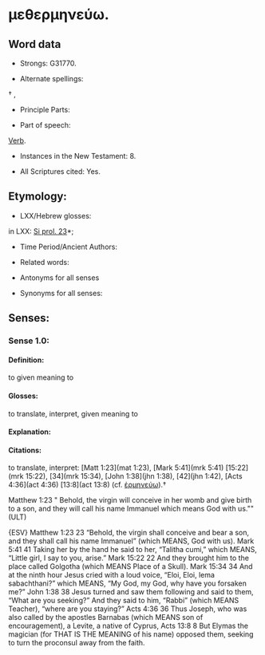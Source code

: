 # μεθερμηνεύω.

<!-- Status: S2=NeedsReview -->
<!-- Lexica used for edits: BDAG, FFM, LN, A-S -->

## Word data

* Strongs: G31770.

* Alternate spellings:

† ,

* Principle Parts: 

* Part of speech: 

[Verb](http://ugg.readthedocs.io/en/latest/verb.html).

* Instances in the New Testament: 8.

* All Scriptures cited: Yes.

## Etymology: 

* LXX/Hebrew glosses: 

in LXX: [Si prol. 23](sirp.1.23)*;

* Time Period/Ancient Authors: 

* Related words: 

* Antonyms for all senses

* Synonyms for all senses: 

## Senses: 

### Sense  1.0: 

#### Definition: 

to given meaning to

#### Glosses: 

to translate, interpret, given meaning to

#### Explanation: 

#### Citations: 

to translate, interpret: [Matt 1:23](mat 1:23), [Mark 5:41](mrk 5:41) [15:22](mrk 15:22), [34](mrk 15:34), [John 1:38](jhn 1:38), [42](jhn 1:42), [Acts 4:36](act 4:36) [13:8](act 13:8) (cf. [ἑρμηνεύω]()).†

Matthew 1:23 " Behold, the virgin will conceive in her womb and give birth to a son, and they will call his name Immanuel which means God with us."" (ULT)

{ESV}
Matthew 1:23
23 “Behold, the virgin shall conceive and bear a son,
and they shall call his name Immanuel”
(which MEANS, God with us).
Mark 5:41
41 Taking her by the hand he said to her, “Talitha cumi,” which MEANS, “Little girl, I say to you, arise.”
Mark 15:22
22 And they brought him to the place called Golgotha (which MEANS Place of a Skull).
Mark 15:34
34 And at the ninth hour Jesus cried with a loud voice, “Eloi, Eloi, lema sabachthani?” which MEANS, “My God, my God, why have you forsaken me?”
John 1:38
38 Jesus turned and saw them following and said to them, “What are you seeking?” And they said to him, “Rabbi” (which MEANS Teacher), “where are you staying?”
Acts 4:36
36 Thus Joseph, who was also called by the apostles Barnabas (which MEANS son of encouragement), a Levite, a native of Cyprus,
Acts 13:8
8 But Elymas the magician (for THAT IS THE MEANING of his name) opposed them, seeking to turn the proconsul away from the faith.

